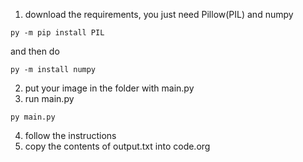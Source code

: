 1. download the requirements, you just need Pillow(PIL) and numpy
```
py -m pip install PIL
```
and then do
```
py -m install numpy
```
2. put your image in the folder with main.py
3. run main.py
```
py main.py
```
4. follow the instructions
5. copy the contents of output.txt into code.org
